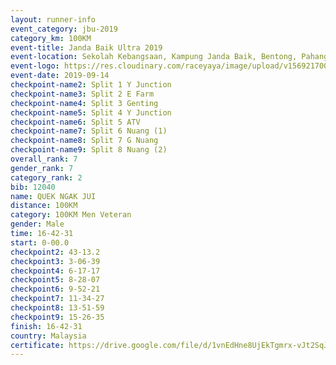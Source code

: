 ```yaml
---
layout: runner-info 
event_category: jbu-2019 
category_km: 100KM 
event-title: Janda Baik Ultra 2019  
event-location: Sekolah Kebangsaan, Kampung Janda Baik, Bentong, Pahang, Malaysia 
event-logo: https://res.cloudinary.com/raceyaya/image/upload/v1569217009/logo/janda-baik_vch1pc.jpg 
event-date: 2019-09-14 
checkpoint-name2: Split 1 Y Junction 
checkpoint-name3: Split 2 E Farm 
checkpoint-name4: Split 3 Genting 
checkpoint-name5: Split 4 Y Junction 
checkpoint-name6: Split 5 ATV 
checkpoint-name7: Split 6 Nuang (1) 
checkpoint-name8: Split 7 G Nuang 
checkpoint-name9: Split 8 Nuang (2) 
overall_rank: 7
gender_rank: 7
category_rank: 2
bib: 12040
name: QUEK NGAK JUI
distance: 100KM
category: 100KM Men Veteran
gender: Male
time: 16-42-31
start: 0-00.0
checkpoint2: 43-13.2
checkpoint3: 3-06-39
checkpoint4: 6-17-17
checkpoint5: 8-28-07
checkpoint6: 9-52-21
checkpoint7: 11-34-27
checkpoint8: 13-51-59
checkpoint9: 15-26-35
finish: 16-42-31
country: Malaysia
certificate: https://drive.google.com/file/d/1vnEdHne8UjEkTgmrx-vJt2SqJ8RCwA0N/view?usp=sharing
---
```

